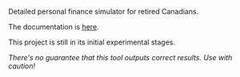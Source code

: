 Detailed personal finance simulator for retired Canadians.

The documentation is <a href="https://johanley.github.io/end-game/">here</a>.

This project is still in its initial experimental stages.

*There's no guarantee that this tool outputs correct results. Use with caution!* 
